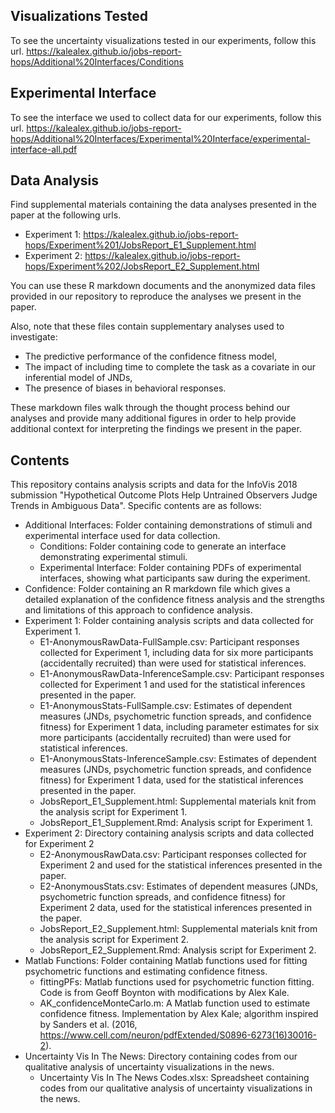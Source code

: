## Visualizations Tested

To see the uncertainty visualizations tested in our experiments, follow this url.
https://kalealex.github.io/jobs-report-hops/Additional%20Interfaces/Conditions

## Experimental Interface

To see the interface we used to collect data for our experiments, follow this url.
https://kalealex.github.io/jobs-report-hops/Additional%20Interfaces/Experimental%20Interface/experimental-interface-all.pdf

## Data Analysis

Find supplemental materials containing the data analyses presented in the paper at the following urls.

* Experiment 1: https://kalealex.github.io/jobs-report-hops/Experiment%201/JobsReport_E1_Supplement.html
* Experiment 2: https://kalealex.github.io/jobs-report-hops/Experiment%202/JobsReport_E2_Supplement.html

You can use these R markdown documents and the anonymized data files provided in our repository to reproduce the analyses we present in the paper.

Also, note that these files contain supplementary analyses used to investigate: 

* The predictive performance of the confidence fitness model, 
* The impact of including time to complete the task as a covariate in our inferential model of JNDs, 
* The presence of biases in behavioral responses.

These markdown files walk through the thought process behind our analyses and provide many additional figures in order to help provide additional context for interpreting the findings we present in the paper.

## Contents

This repository contains analysis scripts and data for the InfoVis 2018 submission "Hypothetical Outcome Plots Help Untrained Observers Judge Trends in Ambiguous Data". Specific contents are as follows:

* Additional Interfaces: Folder containing demonstrations of stimuli and experimental interface used for data collection.
	* Conditions: Folder containing code to generate an interface demonstrating experimental stimuli.
	* Experimental Interface: Folder containing PDFs of experimental interfaces, showing what participants saw during the experiment.
* Confidence: Folder containing an R markdown file which gives a detailed explanation of the confidence fitness analysis and the strengths and limitations of this approach to confidence analysis.
* Experiment 1: Folder containing analysis scripts and data collected for Experiment 1.
	* E1-AnonymousRawData-FullSample.csv: Participant responses collected for Experiment 1, including data for six more participants (accidentally recruited) than were used for statistical inferences.
	* E1-AnonymousRawData-InferenceSample.csv: Participant responses collected for Experiment 1 and used for the statistical inferences presented in the paper.
	* E1-AnonymousStats-FullSample.csv: Estimates of dependent measures (JNDs, psychometric function spreads, and confidence fitness) for Experiment 1 data, including parameter estimates for six more participants (accidentally recruited) than were used for statistical inferences.
	* E1-AnonymousStats-InferenceSample.csv: Estimates of dependent measures (JNDs, psychometric function spreads, and confidence fitness) for Experiment 1 data, used for the statistical inferences presented in the paper.
	* JobsReport_E1_Supplement.html: Supplemental materials knit from the analysis script for Experiment 1.
	* JobsReport_E1_Supplement.Rmd: Analysis script for Experiment 1.
* Experiment 2: Directory containing analysis scripts and data collected for Experiment 2
	* E2-AnonymousRawData.csv: Participant responses collected for Experiment 2 and used for the statistical inferences presented in the paper.
	* E2-AnonymousStats.csv: Estimates of dependent measures (JNDs, psychometric function spreads, and confidence fitness) for Experiment 2 data, used for the statistical inferences presented in the paper.
	* JobsReport_E2_Supplement.html: Supplemental materials knit from the analysis script for Experiment 2.
	* JobsReport_E2_Supplement.Rmd: Analysis script for Experiment 2.
* Matlab Functions: Folder containing Matlab functions used for fitting psychometric functions and estimating confidence fitness.
	* fittingPFs: Matlab functions used for psychometric function fitting. Code is from Geoff Boynton with modifications by Alex Kale.
	* AK_confidenceMonteCarlo.m: A Matlab function used to estimate confidence fitness. Implementation by Alex Kale; algorithm inspired by Sanders et al. (2016, https://www.cell.com/neuron/pdfExtended/S0896-6273(16)30016-2).
* Uncertainty Vis In The News: Directory containing codes from our qualitative analysis of uncertainty visualizations in the news.
	* Uncertainty Vis In The News Codes.xlsx: Spreadsheet containing codes from our qualitative analysis of uncertainty visualizations in the news.